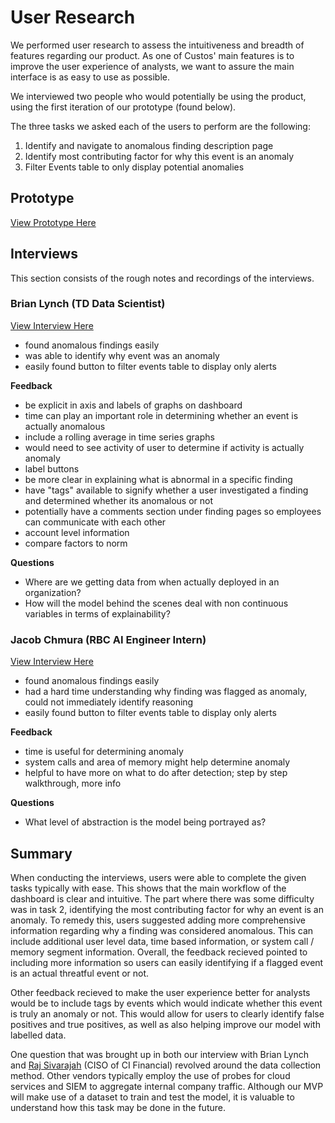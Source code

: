 # User Research

We performed user research to assess the intuitiveness and breadth of features regarding our product. As one of Custos' main features is to improve the user experience of analysts, we want to assure the main interface is as easy to use as possible.

We interviewed two people who would potentially be using the product, using the first iteration of our prototype (found below).

The three tasks we asked each of the users to perform are the following:
1. Identify and navigate to anomalous finding description page
2. Identify most contributing factor for why this event is an anomaly
3. Filter Events table to only display potential anomalies
 
## Prototype

[View Prototype Here](https://www.figma.com/file/UBnTzAB5WWmyctv8s8bbKq/Custos?node-id=0%3A1)

## Interviews

This section consists of the rough notes and recordings of the interviews. 

### Brian Lynch (TD Data Scientist)

[View Interview Here](https://drive.google.com/file/d/19ir-XFPIcjHCvIiLDr5TN9JxTETxNPcc/view?usp=sharing)

- found anomalous findings easily
- was able to identify why event was an anomaly
- easily found button to filter events table to display only alerts

**Feedback**
- be explicit in axis and labels of graphs on dashboard
- time can play an important role in determining whether an event is actually anomalous
- include a rolling average in time series graphs
- would need to see activity of user to determine if activity is actually anomaly 
- label buttons
- be more clear in explaining what is abnormal in a specific finding
- have "tags" available to signify whether a user investigated a finding and determined whether its anomalous or not
- potentially have a comments section under finding pages so employees can communicate with each other
- account level information
- compare factors to norm

**Questions**
- Where are we getting data from when actually deployed in an organization?
- How will the model behind the scenes deal with non continuous variables in terms of explainability?



### Jacob Chmura (RBC AI Engineer Intern)
[View Interview Here](https://drive.google.com/file/d/1Vt8VStF4Lp6qavXwtB7MuLppKVQyZS9s/view?usp=sharing)

- found anomalous findings easily
- had a hard time understanding why finding was flagged as anomaly, could not immediately identify reasoning
- easily found button to filter events table to display only alerts

**Feedback**
- time is useful for determining anomaly
- system calls and area of memory might help determine anomaly
- helpful to have more on what to do after detection; step by step walkthrough, more info

**Questions**
- What level of abstraction is the model being portrayed as?

## Summary

When conducting the interviews, users were able to complete the given tasks typically with ease. This shows that the main workflow of the dashboard is clear and intuitive. The part where there was some difficulty was in task 2, identifying the most contributing factor for why an event is an anomaly. To remedy this, users suggested adding more comprehensive information regarding why a finding was considered anomalous. This can include additional user level data, time based information, or system call / memory segment information. Overall, the feedback recieved pointed to including more information so users can easily identifying if a flagged event is an actual threatful event or not.

Other feedback recieved to make the user experience better for analysts would be to include tags by events which would indicate whether this event is truly an anomaly or not. This would allow for users to clearly identify false positives and true positives, as well as also helping improve our model with labelled data. 

One question that was brought up in both our interview with Brian Lynch and [Raj Sivarajah](https://www.linkedin.com/in/rsivarajah/) (CISO of CI Financial) revolved around the data collection method. Other vendors typically employ the use of probes for cloud services and SIEM to aggregate internal company traffic. Although our MVP will make use of a dataset to train and test the model, it is valuable to understand how this task may be done in the future.
